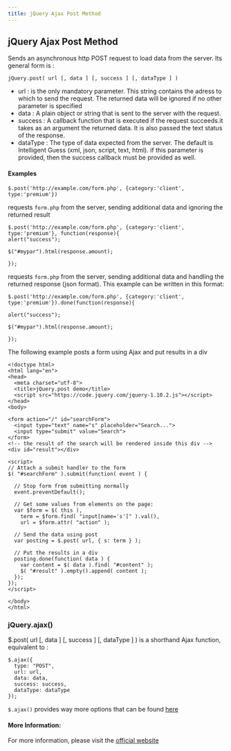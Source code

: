 ```yaml
---
title: jQuery Ajax Post Method
---
```

## jQuery Ajax Post Method
Sends an asynchronous http POST request to load data from the server. Its general form is :
~~~~
jQuery.post( url [, data ] [, success ] [, dataType ] )
~~~~

* url : is the only mandatory parameter. This string contains the adress to which to send the request. The returned data will be ignored if no other parameter is specified
* data : A plain object or string that is sent to the server with the request. 
* success : A callback function that is executed if the request succeeds.it takes as an argument the returned data. It is also passed the text status of the response.
* dataType : The type of data expected from the server. The default is Intelligent Guess (xml, json, script, text, html). if this parameter is provided, then the success callback must be provided as well.

#### Examples
~~~~
$.post('http://example.com/form.php', {category:'client', type:'premium'})
~~~~

requests `form.php` from the server, sending additional data and ignoring the returned result
~~~~
$.post('http://example.com/form.php', {category:'client', type:'premium'}, function(response){ 
alert("success");

$("#mypar").html(response.amount);

});
~~~~
requests `form.php` from the server, sending additional data and handling the returned response (json format). This example can be written in this format:
~~~~
$.post('http://example.com/form.php', {category:'client', type:'premium'}).done(function(response){

alert("success");

$("#mypar").html(response.amount);

});
~~~~
The following example posts a form using Ajax and put results in a div
~~~~
<!doctype html>
<html lang="en">
<head>
  <meta charset="utf-8">
  <title>jQuery.post demo</title>
  <script src="https://code.jquery.com/jquery-1.10.2.js"></script>
</head>
<body>
 
<form action="/" id="searchForm">
  <input type="text" name="s" placeholder="Search...">
  <input type="submit" value="Search">
</form>
<!-- the result of the search will be rendered inside this div -->
<div id="result"></div>
 
<script>
// Attach a submit handler to the form
$( "#searchForm" ).submit(function( event ) {
 
  // Stop form from submitting normally
  event.preventDefault();
 
  // Get some values from elements on the page:
  var $form = $( this ),
    term = $form.find( "input[name='s']" ).val(),
    url = $form.attr( "action" );
 
  // Send the data using post
  var posting = $.post( url, { s: term } );
 
  // Put the results in a div
  posting.done(function( data ) {
    var content = $( data ).find( "#content" );
    $( "#result" ).empty().append( content );
  });
});
</script>
 
</body>
</html>
~~~~

### jQuery.ajax()
$.post( url [, data ] [, success ] [, dataType ] ) is a shorthand Ajax function, equivalent to :
~~~~
$.ajax({
  type: "POST",
  url: url,
  data: data,
  success: success,
  dataType: dataType
});
~~~~
`$.ajax()` provides way more options that can be found [here](http://api.jquery.com/jquery.ajax/) 

#### More Information:
<!-- Please add any articles you think might be helpful to read before writing the article -->
For more information, please visit the [official website](https://api.jquery.com/jquery.post/) 
